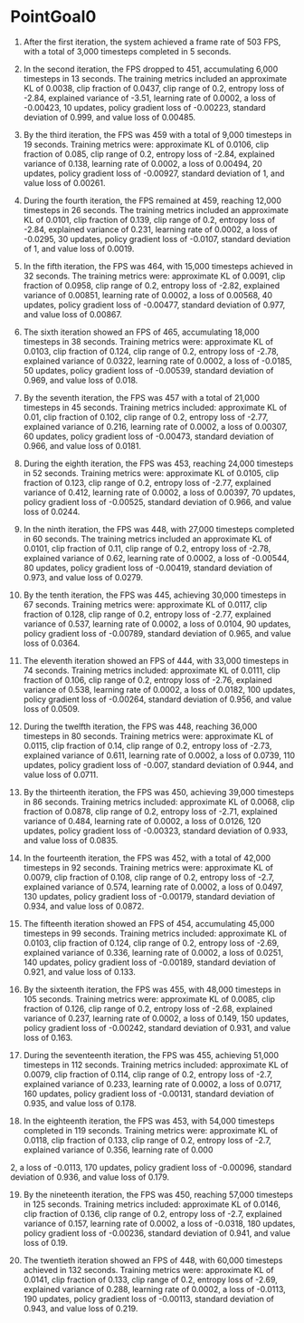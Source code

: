 # PointGoal0

1. After the first iteration, the system achieved a frame rate of 503 FPS, with a total of 3,000 timesteps completed in 5 seconds.

2. In the second iteration, the FPS dropped to 451, accumulating 6,000 timesteps in 13 seconds. The training metrics included an approximate KL of 0.0038, clip fraction of 0.0437, clip range of 0.2, entropy loss of -2.84, explained variance of -3.51, learning rate of 0.0002, a loss of -0.00423, 10 updates, policy gradient loss of -0.00223, standard deviation of 0.999, and value loss of 0.00485.

3. By the third iteration, the FPS was 459 with a total of 9,000 timesteps in 19 seconds. Training metrics were: approximate KL of 0.0106, clip fraction of 0.085, clip range of 0.2, entropy loss of -2.84, explained variance of 0.138, learning rate of 0.0002, a loss of 0.00494, 20 updates, policy gradient loss of -0.00927, standard deviation of 1, and value loss of 0.00261.

4. During the fourth iteration, the FPS remained at 459, reaching 12,000 timesteps in 26 seconds. The training metrics included an approximate KL of 0.0101, clip fraction of 0.139, clip range of 0.2, entropy loss of -2.84, explained variance of 0.231, learning rate of 0.0002, a loss of -0.0295, 30 updates, policy gradient loss of -0.0107, standard deviation of 1, and value loss of 0.0019.

5. In the fifth iteration, the FPS was 464, with 15,000 timesteps achieved in 32 seconds. The training metrics were: approximate KL of 0.0091, clip fraction of 0.0958, clip range of 0.2, entropy loss of -2.82, explained variance of 0.00851, learning rate of 0.0002, a loss of 0.00568, 40 updates, policy gradient loss of -0.00477, standard deviation of 0.977, and value loss of 0.00867.

6. The sixth iteration showed an FPS of 465, accumulating 18,000 timesteps in 38 seconds. Training metrics were: approximate KL of 0.0103, clip fraction of 0.124, clip range of 0.2, entropy loss of -2.78, explained variance of 0.0322, learning rate of 0.0002, a loss of -0.0185, 50 updates, policy gradient loss of -0.00539, standard deviation of 0.969, and value loss of 0.018.

7. By the seventh iteration, the FPS was 457 with a total of 21,000 timesteps in 45 seconds. Training metrics included: approximate KL of 0.01, clip fraction of 0.102, clip range of 0.2, entropy loss of -2.77, explained variance of 0.216, learning rate of 0.0002, a loss of 0.00307, 60 updates, policy gradient loss of -0.00473, standard deviation of 0.966, and value loss of 0.0181.

8. During the eighth iteration, the FPS was 453, reaching 24,000 timesteps in 52 seconds. Training metrics were: approximate KL of 0.0105, clip fraction of 0.123, clip range of 0.2, entropy loss of -2.77, explained variance of 0.412, learning rate of 0.0002, a loss of 0.00397, 70 updates, policy gradient loss of -0.00525, standard deviation of 0.966, and value loss of 0.0244.

9. In the ninth iteration, the FPS was 448, with 27,000 timesteps completed in 60 seconds. The training metrics included an approximate KL of 0.0101, clip fraction of 0.11, clip range of 0.2, entropy loss of -2.78, explained variance of 0.62, learning rate of 0.0002, a loss of -0.00544, 80 updates, policy gradient loss of -0.00419, standard deviation of 0.973, and value loss of 0.0279.

10. By the tenth iteration, the FPS was 445, achieving 30,000 timesteps in 67 seconds. Training metrics were: approximate KL of 0.0117, clip fraction of 0.128, clip range of 0.2, entropy loss of -2.77, explained variance of 0.537, learning rate of 0.0002, a loss of 0.0104, 90 updates, policy gradient loss of -0.00789, standard deviation of 0.965, and value loss of 0.0364.

11. The eleventh iteration showed an FPS of 444, with 33,000 timesteps in 74 seconds. Training metrics included: approximate KL of 0.0111, clip fraction of 0.106, clip range of 0.2, entropy loss of -2.76, explained variance of 0.538, learning rate of 0.0002, a loss of 0.0182, 100 updates, policy gradient loss of -0.00264, standard deviation of 0.956, and value loss of 0.0509.

12. During the twelfth iteration, the FPS was 448, reaching 36,000 timesteps in 80 seconds. Training metrics were: approximate KL of 0.0115, clip fraction of 0.14, clip range of 0.2, entropy loss of -2.73, explained variance of 0.611, learning rate of 0.0002, a loss of 0.0739, 110 updates, policy gradient loss of -0.007, standard deviation of 0.944, and value loss of 0.0711.

13. By the thirteenth iteration, the FPS was 450, achieving 39,000 timesteps in 86 seconds. Training metrics included: approximate KL of 0.0068, clip fraction of 0.0878, clip range of 0.2, entropy loss of -2.71, explained variance of 0.484, learning rate of 0.0002, a loss of 0.0126, 120 updates, policy gradient loss of -0.00323, standard deviation of 0.933, and value loss of 0.0835.

14. In the fourteenth iteration, the FPS was 452, with a total of 42,000 timesteps in 92 seconds. Training metrics were: approximate KL of 0.0079, clip fraction of 0.108, clip range of 0.2, entropy loss of -2.7, explained variance of 0.574, learning rate of 0.0002, a loss of 0.0497, 130 updates, policy gradient loss of -0.00179, standard deviation of 0.934, and value loss of 0.0872.

15. The fifteenth iteration showed an FPS of 454, accumulating 45,000 timesteps in 99 seconds. Training metrics included: approximate KL of 0.0103, clip fraction of 0.124, clip range of 0.2, entropy loss of -2.69, explained variance of 0.336, learning rate of 0.0002, a loss of 0.0251, 140 updates, policy gradient loss of -0.00189, standard deviation of 0.921, and value loss of 0.133.

16. By the sixteenth iteration, the FPS was 455, with 48,000 timesteps in 105 seconds. Training metrics were: approximate KL of 0.0085, clip fraction of 0.126, clip range of 0.2, entropy loss of -2.68, explained variance of 0.237, learning rate of 0.0002, a loss of 0.149, 150 updates, policy gradient loss of -0.00242, standard deviation of 0.931, and value loss of 0.163.

17. During the seventeenth iteration, the FPS was 455, achieving 51,000 timesteps in 112 seconds. Training metrics included: approximate KL of 0.0079, clip fraction of 0.114, clip range of 0.2, entropy loss of -2.7, explained variance of 0.233, learning rate of 0.0002, a loss of 0.0717, 160 updates, policy gradient loss of -0.00131, standard deviation of 0.935, and value loss of 0.178.

18. In the eighteenth iteration, the FPS was 453, with 54,000 timesteps completed in 119 seconds. Training metrics were: approximate KL of 0.0118, clip fraction of 0.133, clip range of 0.2, entropy loss of -2.7, explained variance of 0.356, learning rate of 0.000

2, a loss of -0.0113, 170 updates, policy gradient loss of -0.00096, standard deviation of 0.936, and value loss of 0.179.

19. By the nineteenth iteration, the FPS was 450, reaching 57,000 timesteps in 125 seconds. Training metrics included: approximate KL of 0.0146, clip fraction of 0.136, clip range of 0.2, entropy loss of -2.7, explained variance of 0.157, learning rate of 0.0002, a loss of -0.0318, 180 updates, policy gradient loss of -0.00236, standard deviation of 0.941, and value loss of 0.19.

20. The twentieth iteration showed an FPS of 448, with 60,000 timesteps achieved in 132 seconds. Training metrics were: approximate KL of 0.0141, clip fraction of 0.133, clip range of 0.2, entropy loss of -2.69, explained variance of 0.288, learning rate of 0.0002, a loss of -0.0113, 190 updates, policy gradient loss of -0.00113, standard deviation of 0.943, and value loss of 0.219.
